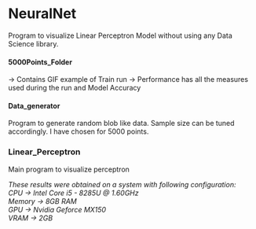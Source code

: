 # NeuralNet
Program to visualize Linear Perceptron Model without using any Data Science library. 


#### 5000Points_Folder 
-> Contains GIF example of Train run
-> Performance has all the measures used during the run and Model Accuracy

#### Data_generator
Program to generate random blob like data. Sample size can be tuned accordingly. I have chosen for 5000 points.


### Linear_Perceptron
Main program to visualize perceptron


*These results were obtained on a system with following configuration:*<br/>
_CPU    -> Intel Core i5 - 8285U @ 1.60GHz<br/>
Memory -> 8GB RAM<br/>
GPU    -> Nvidia Geforce MX150<br/>
VRAM   -> 2GB <br/>_
